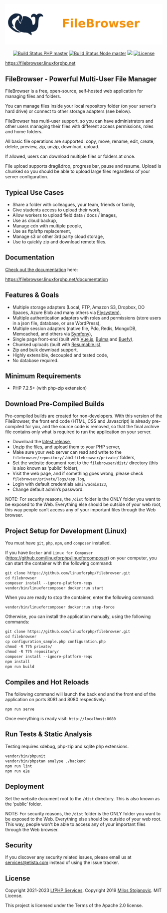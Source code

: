 <p align="center">
    <img src="https://raw.githubusercontent.com/linuxforphp/filebrowser/master/dist/img/logo.png">
</p>

<p align="center">
    <a href="https://github.com/linuxforphp/filebrowser/actions"><img src="https://github.com/linuxforphp/filebrowser/workflows/PHP/badge.svg?branch=master" alt="Build Status PHP master"></a>
    <a href="https://github.com/linuxforphp/filebrowser/actions"><img src="https://github.com/linuxforphp/filebrowser/workflows/Node/badge.svg?branch=master" alt="Build Status Node master"></a>
    <a href="https://codecov.io/gh/linuxforphp/filebrowser"><img src="https://codecov.io/gh/linuxforphp/filebrowser/branch/master/graph/badge.svg?token=X4QTVJLTF0"/></a>
    <a href="https://opensource.org/licenses/Apache-2.0"><img src="https://img.shields.io/badge/Apache-2.0-green.svg" alt="License"></a>
</p>

https://filebrowser.linuxforphp.net

## FileBrowser - Powerful Multi-User File Manager

FileBrowser is a free, open-source, self-hosted web application for managing files and folders.

You can manage files inside your local repository folder (on your server's hard drive) or connect to other storage adapters (see below).

FileBrowser has multi-user support, so you can have administrators and other users managing their files with different access permissions, roles and home folders.

All basic file operations are supported: copy, move, rename, edit, create, delete, preview, zip, unzip, download, upload.

If allowed, users can download multiple files or folders at once.

File upload supports drag&drop, progress bar, pause and resume. Upload is chunked so you should be able to upload large files regardless of your server configuration.

## Typical Use Cases
- Share a folder with colleagues, your team, friends or family,
- Give students access to upload their work,
- Allow workers to upload field data / docs / images,
- Use as cloud backup,
- Manage cdn with multiple people,
- Use as ftp/sftp replacement,
- Manage s3 or other 3rd party cloud storage,
- Use to quickly zip and download remote files.

## Documentation
[Check out the documentation](https://filebrowser.linuxforphp.net/documentation) here:

https://filebrowser.linuxforphp.net/documentation

## Features & Goals
- Multiple storage adapters (Local, FTP, Amazon S3, Dropbox, DO Spaces, Azure Blob and many others via [Flysystem](https://github.com/thephpleague/flysystem)),
- Multiple authentication adapters with roles and permissions (store users in a json file, database, or use WordPress),
- Multiple session adapters (native file, Pdo, Redis, MongoDB, Memcached, and others via [Symfony](https://github.com/symfony/symfony/tree/4.4/src/Symfony/Component/HttpFoundation/Session/Storage/Handler)),
- Single page front-end (built with [Vue.js](https://github.com/vuejs/vue), [Bulma](https://github.com/jgthms/bulma) and [Buefy](https://github.com/buefy/buefy)),
- Chunked uploads (built with [Resumable.js](https://github.com/23/resumable.js)),
- Zip and bulk download support,
- Highly extensible, decoupled and tested code,
- No database required.

## Minimum Requirements
- PHP 7.2.5+ (with php-zip extension)

## Download Pre-Compiled Builds
Pre-compiled builds are created for non-developers.
With this version of the FileBrowser,
the front end code (HTML, CSS and Javascript) is already pre-compiled for you, and the source
code is removed, so that the final archive file contains only what is required
to run the application on your server.

-  Download the [latest release](https://filebrowser.linuxforphp.net/download),
-  Unzip the files, and upload them to your PHP server,
-  Make sure your web server can read and write to the `filebrowser/repository/` and `filebrowser/private/` folders,
-  Set the website document root to the `filebrowser/dist/` directory (this is also known as ‘public’ folder),
-  Visit the web page, and if something goes wrong, please check `filebrowser/private/logs/app.log`,
-  Login with default credentials `admin/admin123`,
-  Change default admin’s password.

NOTE: For security reasons, the ``/dist`` folder is the ONLY folder you want to be
exposed to the Web. Everything else should be outside of your web
root, this way people can’t access any of your important files through
the Web browser.

## Project Setup for Development (Linux)

You must have `git`, `php`, `npm`, and `composer` installed.

If you have `Docker` and `Linux for Composer` (https://github.com/linuxforphp/linuxforcomposer) on your computer, you can start the container with the following command:

```
git clone https://github.com/linuxforphp/filebrowser.git
cd filebrowser
composer install --ignore-platform-reqs
vendor/bin/linuxforcomposer docker:run start
```

When you are ready to stop the container, enter the following command:

```
vendor/bin/linuxforcomposer docker:run stop-force
```

Otherwise, you can install the application manually, using the following commands:

```
git clone https://github.com/linuxforphp/filebrowser.git
cd filebrowser
cp configuration_sample.php configuration.php
chmod -R 775 private/
chmod -R 775 repository/
composer install --ignore-platform-reqs
npm install
npm run build
```

## Compiles and Hot Reloads

The following command will launch the back end and the front end of the application on ports 8081 and 8080 respectively:

```
npm run serve
```
Once everything is ready visit: `http://localhost:8080`

## Run Tests & Static Analysis

Testing requires xdebug, php-zip and sqlite php extensions.

```
vendor/bin/phpunit
vendor/bin/phpstan analyse ./backend
npm run lint
npm run e2e
```

## Deployment

Set the website document root to the ``/dist`` directory. This is also known as the ‘public’ folder.

NOTE: For security reasons, the ``/dist`` folder is the ONLY folder you want to be
exposed to the Web. Everything else should be outside of your web
root. This way, people won't be able to access any of your important files through
the Web browser.

## Security

If you discover any security related issues, please email us at services@etista.com instead of using the issue tracker.

## License

Copyright 2021-2023 [LfPHP Services](https://linuxforphp.net/).
Copyright 2019 [Milos Stojanovic](https://github.com/alcalbg). MIT License.

This project is licensed under the Terms of the Apache 2.0 license.
